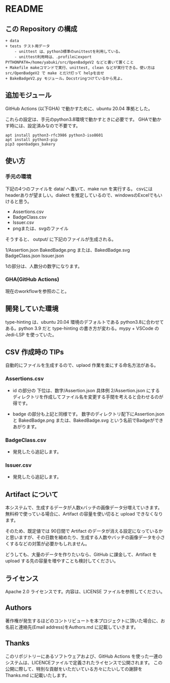 # README

## この Repository の構成

```
+ data
+ tests テスト用データ
	- unittest は、python3標準のunittestを利用している。
	- unittest利用時は、.profileにexport PYTHONPATH=/home/yabuki/src/OpenBadgeV2 などと書いて置くこと
+ Makefile makeコマンドで実行、unittest, clean などが実行できる。使い方は src/OpenBadgeV2 で make とだけ打って helpを出せ
+ BakeBadgeV2.py モジュール。Docstringつけているから見よ。
```

## 追加モジュール

GitHub Actions (以下GHA) で動かすために、ubuntu 20.04 準拠とした。

これらの設定は、手元のpython3.8環境で動かすときに必要です。
GHAで動かす時には、設定済みなので不要です。

```
apt install python3-rfc3986 python3-iso8601
apt install python3-pip
pip3 openbadges_bakery
```

## 使い方

### 手元の環境

下記の4つのファイルを data/ へ置いて、make run を実行する。
csvにはheaderありが望ましい。dialect を推定しているので、windowsのExcelでもいけると思う。

- Assertions.csv
- BadgeClass.csv
- Issuer.csv
- pngまたは、svgのファイル

そうすると、 output/ に下記のファイルが生成される。

1/Assertion.json
  BakedBadge.png または、BakedBadge.svg
BadgeClass.json
Issuer.json

1の部分は、人数分の数字になります。

### GHA(GitHub Actions)

現在のworkflowを参照のこと。

## 開発していた環境

type-hinting は、ubuntu 20.04 環境のデフォルトである python3.8に合わせてある。python 3.9 だと type-hinting の書き方が変わる。mypy + VSCode の Jedi-LSP を使っていた。

## CSV 作成時の TIPs

自動的にファイルを生成するので、uplaod 作業を楽にする命名方法がある。

### Assertions.csv

- id の部分の 下位は、数字/Assertion.json 具体例 2/Assertion.json にする
ディレクトリを作成してファイル名を変更する手間を考えると合わせるのが得です。

- badge の部分も上記と同様です。
数字のディレクトリ配下にAssertion.json と BakedBadge.png または、BakedBadge.svg という名前でBadgeができあがります。

### BadgeClass.csv

- 発見したら追記します。

### Issuer.csv

- 発見したら追記します。

## Artifact について

本システムで、生成するデータが人数xバッチの画像データ分増えていきます。
無料枠で使っている場合に、Artifact の容量を使い切ると upload できなくなります。

そのため、既定値では 90日間で Artifact のデータが消える設定になっているかと思いますが、その日数を縮めたり、生成する人数やバッチの画像データを小さくするなどの対策が必要かもしれません。

どうしても、大量のデータを作りたいなら、GitHub に課金して、Artifact をupload する先の容量を増やすことも検討してください。

## ライセンス

Apache 2.0 ライセンスです。内容は、LICENSE ファイルを参照してください。

## Authors

著作権が発生するほどのコントリビュートを本プロジェクトに頂いた場合に、お名前と連絡先(Email address)をAuthors.md に記載していきます。

## Thanks

このリポジトリーにあるソフトウェアおよび、GitHub Actions を使った一連のシステムは、LICENCEファイルで定義されたライセンスで公開されます。
この公開に際して、特別な貢献をいただいている方々にたいしての謝辞を Thanks.md に記載いたします。

